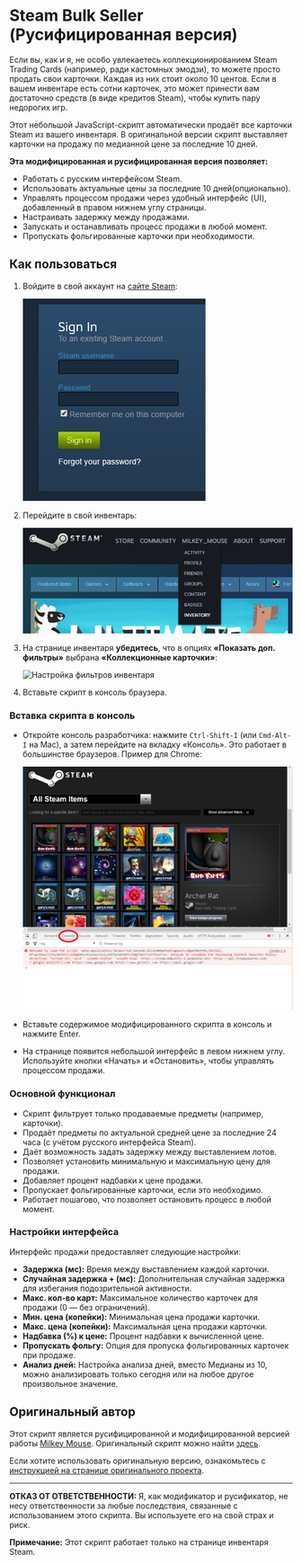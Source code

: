# Steam Bulk Seller (Русифицированная версия)

Если вы, как и я, не особо увлекаетесь коллекционированием Steam Trading Cards (например, ради кастомных эмодзи), то можете просто продать свои карточки. Каждая из них стоит около 10 центов. Если в вашем инвентаре есть сотни карточек, это может принести вам достаточно средств (в виде кредитов Steam), чтобы купить пару недорогих игр.

Этот небольшой JavaScript-скрипт автоматически продаёт все карточки Steam из вашего инвентаря. В оригинальной версии скрипт выставляет карточки на продажу по медианной цене за последние 10 дней.

**Эта модифицированная и русифицированная версия позволяет:**
- Работать с русским интерфейсом Steam.
- Использовать актуальные цены за последние 10 дней(опционально).
- Управлять процессом продажи через удобный интерфейс (UI), добавленный в правом нижнем углу страницы.
- Настраивать задержку между продажами.
- Запускать и останавливать процесс продажи в любой момент.
- Пропускать фольгированные карточки при необходимости.

## Как пользоваться

1. Войдите в свой аккаунт на [сайте Steam](https://steamcommunity.com/login):

    ![Вход на сайт Steam](./steam_signin.jpg)

2. Перейдите в свой инвентарь:

    ![Инвентарь в меню Steam](./inventory_dropdown.jpg)

3. На странице инвентаря **убедитесь**, что в опциях **«Показать доп. фильтры»** выбрана **«Коллекционные карточки»**:

    ![Настройка фильтров инвентаря](./inventory_filters.jpg)

4. Вставьте скрипт в консоль браузера.

### Вставка скрипта в консоль
- Откройте консоль разработчика: нажмите `Ctrl-Shift-I` (или `Cmd-Alt-I` на Mac), а затем перейдите на вкладку «Консоль». Это работает в большинстве браузеров. Пример для Chrome:

    ![Открытие консоли в Chrome](./chrome_dev_console.jpg)

- Вставьте содержимое модифицированного скрипта в консоль и нажмите Enter.
- На странице появится небольшой интерфейс в левом нижнем углу. Используйте кнопки «Начать» и «Остановить», чтобы управлять процессом продажи.

### Основной функционал
- Скрипт фильтрует только продаваемые предметы (например, карточки).
- Продаёт предметы по актуальной средней цене за последние 24 часа (с учётом русского интерфейса Steam).
- Даёт возможность задать задержку между выставлением лотов.
- Позволяет установить минимальную и максимальную цену для продажи.
- Добавляет процент надбавки к цене продажи.
- Пропускает фольгированные карточки, если это необходимо.
- Работает пошагово, что позволяет остановить процесс в любой момент.

### Настройки интерфейса
Интерфейс продажи предоставляет следующие настройки:
- **Задержка (мс):** Время между выставлением каждой карточки.
- **Случайная задержка + (мс):** Дополнительная случайная задержка для избегания подозрительной активности.
- **Макс. кол-во карт:** Максимальное количество карточек для продажи (0 — без ограничений).
- **Мин. цена (копейки):** Минимальная цена продажи карточки.
- **Макс. цена (копейки):** Максимальная цена продажи карточки.
- **Надбавка (%) к цене:** Процент надбавки к вычисленной цене.
- **Пропускать фольгу:** Опция для пропуска фольгированных карточек при продаже.
- **Анализ дней:** Настройка анализа дней, вместо Медианы из 10, можно анализировать только сегодня или на любое другое произвольное значение.

## Оригинальный автор
Этот скрипт является русифицированной и модифицированной версией работы [Milkey Mouse](https://github.com/milkey-mouse). Оригинальный скрипт можно найти [здесь](https://milkey-mouse.github.io/SteamBulkSeller/).

Если хотите использовать оригинальную версию, ознакомьтесь с [инструкцией на странице оригинального проекта](https://milkey-mouse.github.io/SteamBulkSeller/).

---

**ОТКАЗ ОТ ОТВЕТСТВЕННОСТИ:** Я, как модификатор и русификатор, не несу ответственности за любые последствия, связанные с использованием этого скрипта. Вы используете его на свой страх и риск.

**Примечание:** Этот скрипт работает только на странице инвентаря Steam.